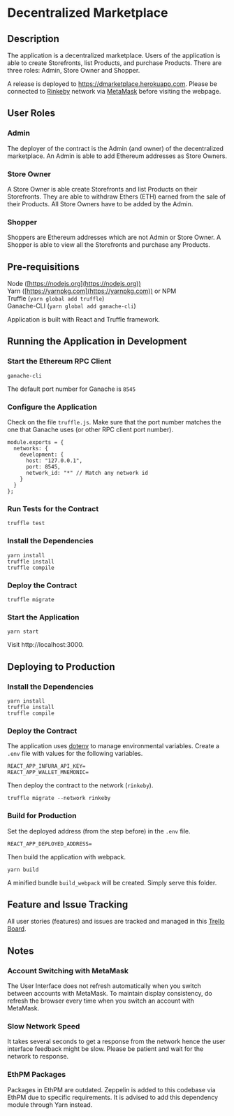 # Decentralized Marketplace

## Description

The application is a decentralized marketplace. Users of the application is able to create Storefronts, list Products, and purchase Products. There are three roles: Admin, Store Owner and Shopper.

A release is deployed to https://dmarketplace.herokuapp.com. Please be connected to [Rinkeby](https://rinkeby.etherscan.io) network via [MetaMask](https://metamask.io) before visiting the webpage.


## User Roles

### Admin

The deployer of the contract is the Admin (and owner) of the decentralized marketplace. An Admin is able to add Ethereum addresses as Store Owners.

### Store Owner

A Store Owner is able create Storefronts and list Products on their Storefronts. They are able to withdraw Ethers (ETH) earned from the sale of their Products. All Store Owners have to be added by the Admin.

### Shopper

Shoppers are Ethereum addresses which are not Admin or Store Owner. A Shopper is able to view all the Storefronts and purchase any Products.


## Pre-requisitions

Node ([https://nodejs.org](https://nodejs.org)) <br>
Yarn ([https://yarnpkg.com](https://yarnpkg.com)) or NPM<br>
Truffle (`yarn global add truffle`) <br>
Ganache-CLI (`yarn global add ganache-cli`) <br>

Application is built with React and Truffle framework.


## Running the Application in Development

### Start the Ethereum RPC Client
```
ganache-cli
```
The default port number for Ganache is `8545`

### Configure the Application

Check on the file `truffle.js`. Make sure that the port number matches the one that Ganache uses (or other RPC client port number). 
```
module.exports = {
  networks: {
    development: {
      host: "127.0.0.1",
      port: 8545,
      network_id: "*" // Match any network id
    }
  }
};
```

### Run Tests for the Contract
```
truffle test
```

### Install the Dependencies
```
yarn install
truffle install
truffle compile
```

### Deploy the Contract
```
truffle migrate
```

### Start the Application
```
yarn start
```

Visit http://localhost:3000.


## Deploying to Production

### Install the Dependencies
```
yarn install
truffle install
truffle compile
```

### Deploy the Contract
The application uses [dotenv](https://github.com/motdotla/dotenv) to manage environmental variables. Create a `.env` file with values for the following variables.
```
REACT_APP_INFURA_API_KEY=
REACT_APP_WALLET_MNEMONIC=
```
Then deploy the contract to the network (`rinkeby`).
```
truffle migrate --network rinkeby
```

### Build for Production
Set the deployed address (from the step before) in the `.env` file.
```
REACT_APP_DEPLOYED_ADDRESS=
```
Then build the application with webpack.
```
yarn build
```
A minified bundle `build_webpack` will be created. Simply serve this folder.


## Feature and Issue Tracking

All user stories (features) and issues are tracked and managed in this [Trello Board](https://trello.com/b/7UhQQrn0).


## Notes

### Account Switching with MetaMask

The User Interface does not refresh automatically when you switch between accounts with MetaMask. To maintain display consistency, do refresh the browser every time when you switch an account with MetaMask.

### Slow Network Speed

It takes several seconds to get a response from the network hence the user interface feedback might be slow. Please be patient and wait for the network to response.

### EthPM Packages
Packages in EthPM are outdated. Zeppelin is added to this codebase via EthPM due to specific requirements. It is advised to add this dependency module through Yarn instead.